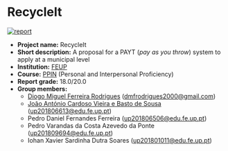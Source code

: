 # RecycleIt

[![report](https://github.com/dmfrodrigues/feup-ppin-proj/actions/workflows/report.yml/badge.svg)](https://github.com/dmfrodrigues/feup-ppin-proj/actions/workflows/report.yml)

- **Project name:** RecycleIt
- **Short description:** A proposal for a PAYT (*pay as you throw*) system to apply at a municipal level
- **Institution:** [FEUP](https://sigarra.up.pt/feup/en/web_page.Inicial)
- **Course:** [PPIN](https://sigarra.up.pt/feup/en/UCURR_GERAL.FICHA_UC_VIEW?pv_ocorrencia_id=459488) (Personal and Interpersonal Proficiency)
- **Report grade:** 18.0/20.0
- **Group members:**
    - [Diogo Miguel Ferreira Rodrigues](https://github.com/dmfrodrigues) (<dmfrodrigues2000@gmail.com>)
    - [João António Cardoso Vieira e Basto de Sousa](https://github.com/JoaoASousa) (<up201806613@edu.fe.up.pt>)
    - Pedro Daniel Fernandes Ferreira (<up201806506@edu.fe.up.pt>)
    - Pedro Varandas da Costa Azevedo da Ponte (<up201809694@edu.fe.up.pt>)
    - Iohan Xavier Sardinha Dutra Soares (<up201801011@edu.fe.up.pt>)
